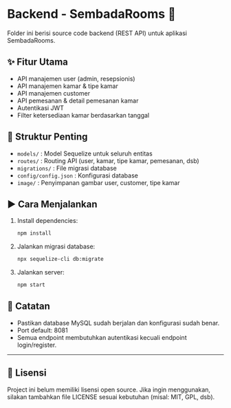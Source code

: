 # Backend - SembadaRooms 🚀

Folder ini berisi source code backend (REST API) untuk aplikasi SembadaRooms.

## ✨ Fitur Utama
- API manajemen user (admin, resepsionis)
- API manajemen kamar & tipe kamar
- API manajemen customer
- API pemesanan & detail pemesanan kamar
- Autentikasi JWT
- Filter ketersediaan kamar berdasarkan tanggal

## 📁 Struktur Penting
- `models/` : Model Sequelize untuk seluruh entitas
- `routes/` : Routing API (user, kamar, tipe kamar, pemesanan, dsb)
- `migrations/` : File migrasi database
- `config/config.json` : Konfigurasi database
- `image/` : Penyimpanan gambar user, customer, tipe kamar

## ▶️ Cara Menjalankan
1. Install dependencies:
   ```bash
   npm install
   ```
2. Jalankan migrasi database:
   ```bash
   npx sequelize-cli db:migrate
   ```
3. Jalankan server:
   ```bash
   npm start
   ```

## 📝 Catatan
- Pastikan database MySQL sudah berjalan dan konfigurasi sudah benar.
- Port default: 8081
- Semua endpoint membutuhkan autentikasi kecuali endpoint login/register.

---

## 📄 Lisensi
Project ini belum memiliki lisensi open source. Jika ingin menggunakan, silakan tambahkan file LICENSE sesuai kebutuhan (misal: MIT, GPL, dsb).
